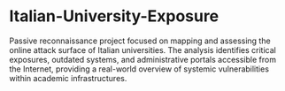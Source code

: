 # Italian-University-Exposure
Passive reconnaissance project focused on mapping and assessing the online attack surface of Italian universities. The analysis identifies critical exposures, outdated systems, and administrative portals accessible from the Internet, providing a real-world overview of systemic vulnerabilities within academic infrastructures.

